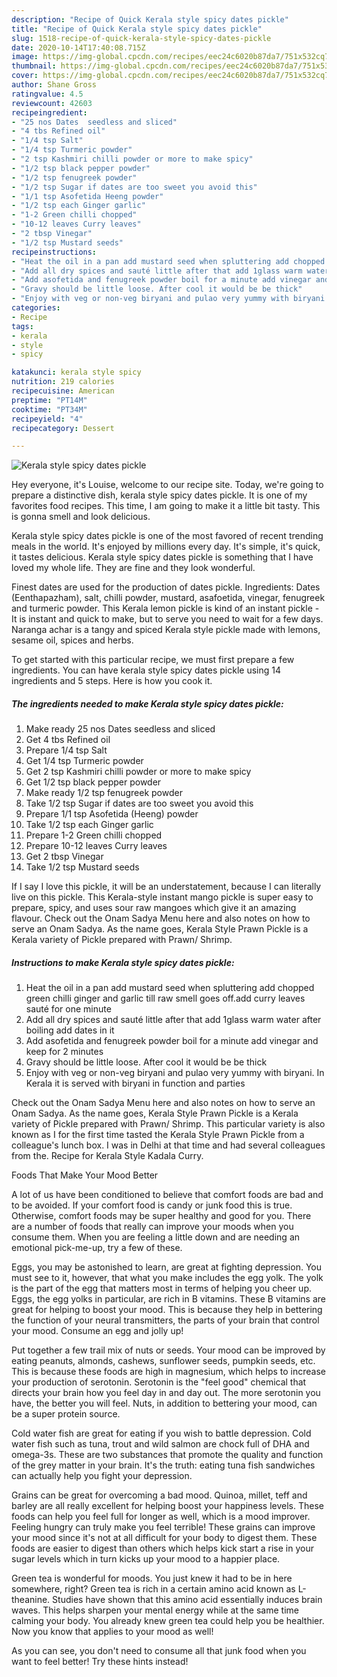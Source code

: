 ```yaml
---
description: "Recipe of Quick Kerala style spicy dates pickle"
title: "Recipe of Quick Kerala style spicy dates pickle"
slug: 1518-recipe-of-quick-kerala-style-spicy-dates-pickle
date: 2020-10-14T17:40:08.715Z
image: https://img-global.cpcdn.com/recipes/eec24c6020b87da7/751x532cq70/kerala-style-spicy-dates-pickle-recipe-main-photo.jpg
thumbnail: https://img-global.cpcdn.com/recipes/eec24c6020b87da7/751x532cq70/kerala-style-spicy-dates-pickle-recipe-main-photo.jpg
cover: https://img-global.cpcdn.com/recipes/eec24c6020b87da7/751x532cq70/kerala-style-spicy-dates-pickle-recipe-main-photo.jpg
author: Shane Gross
ratingvalue: 4.5
reviewcount: 42603
recipeingredient:
- "25 nos Dates  seedless and sliced"
- "4 tbs Refined oil"
- "1/4 tsp Salt"
- "1/4 tsp Turmeric powder"
- "2 tsp Kashmiri chilli powder or more to make spicy"
- "1/2 tsp black pepper powder"
- "1/2 tsp fenugreek powder"
- "1/2 tsp Sugar if dates are too sweet you avoid this"
- "1/1 tsp Asofetida Heeng powder"
- "1/2 tsp each Ginger garlic"
- "1-2 Green chilli chopped"
- "10-12 leaves Curry leaves"
- "2 tbsp Vinegar"
- "1/2 tsp Mustard seeds"
recipeinstructions:
- "Heat the oil in a pan add mustard seed when spluttering add chopped green chilli ginger and garlic till raw smell goes off.add curry leaves sauté for one minute"
- "Add all dry spices and sauté little after that add 1glass warm water after boiling add dates in it"
- "Add asofetida and fenugreek powder boil for a minute add vinegar and keep for 2 minutes"
- "Gravy should be little loose. After cool it would be be thick"
- "Enjoy with veg or non-veg biryani and pulao very yummy with biryani. In Kerala it is served with biryani in function and parties"
categories:
- Recipe
tags:
- kerala
- style
- spicy

katakunci: kerala style spicy 
nutrition: 219 calories
recipecuisine: American
preptime: "PT14M"
cooktime: "PT34M"
recipeyield: "4"
recipecategory: Dessert

---
```



![Kerala style spicy dates pickle](https://img-global.cpcdn.com/recipes/eec24c6020b87da7/751x532cq70/kerala-style-spicy-dates-pickle-recipe-main-photo.jpg)

Hey everyone, it's Louise, welcome to our recipe site. Today, we're going to prepare a distinctive dish, kerala style spicy dates pickle. It is one of my favorites food recipes. This time, I am going to make it a little bit tasty. This is gonna smell and look delicious.

Kerala style spicy dates pickle is one of the most favored of recent trending meals in the world. It's enjoyed by millions every day. It's simple, it's quick, it tastes delicious. Kerala style spicy dates pickle is something that I have loved my whole life. They are fine and they look wonderful.

Finest dates are used for the production of dates pickle. Ingredients: Dates (Eenthapazham), salt, chilli powder, mustard, asafoetida, vinegar, fenugreek and turmeric powder. This Kerala lemon pickle is kind of an instant pickle - It is instant and quick to make, but to serve you need to wait for a few days. Naranga achar is a tangy and spiced Kerala style pickle made with lemons, sesame oil, spices and herbs.


To get started with this particular recipe, we must first prepare a few ingredients. You can have kerala style spicy dates pickle using 14 ingredients and 5 steps. Here is how you cook it.

<!--inarticleads1-->

##### The ingredients needed to make Kerala style spicy dates pickle:

1. Make ready 25 nos Dates  seedless and sliced
1. Get 4 tbs Refined oil
1. Prepare 1/4 tsp Salt
1. Get 1/4 tsp Turmeric powder
1. Get 2 tsp Kashmiri chilli powder or more to make spicy
1. Get 1/2 tsp black pepper powder
1. Make ready 1/2 tsp fenugreek powder
1. Take 1/2 tsp Sugar if dates are too sweet you avoid this
1. Prepare 1/1 tsp Asofetida (Heeng) powder
1. Take 1/2 tsp each Ginger garlic
1. Prepare 1-2 Green chilli chopped
1. Prepare 10-12 leaves Curry leaves
1. Get 2 tbsp Vinegar
1. Take 1/2 tsp Mustard seeds


If I say I love this pickle, it will be an understatement, because I can literally live on this pickle. This Kerala-style instant mango pickle is super easy to prepare, spicy, and uses sour raw mangoes which give it an amazing flavour. Check out the Onam Sadya Menu here and also notes on how to serve an Onam Sadya. As the name goes, Kerala Style Prawn Pickle is a Kerala variety of Pickle prepared with Prawn/ Shrimp. 

<!--inarticleads2-->

##### Instructions to make Kerala style spicy dates pickle:

1. Heat the oil in a pan add mustard seed when spluttering add chopped green chilli ginger and garlic till raw smell goes off.add curry leaves sauté for one minute
1. Add all dry spices and sauté little after that add 1glass warm water after boiling add dates in it
1. Add asofetida and fenugreek powder boil for a minute add vinegar and keep for 2 minutes
1. Gravy should be little loose. After cool it would be be thick
1. Enjoy with veg or non-veg biryani and pulao very yummy with biryani. In Kerala it is served with biryani in function and parties


Check out the Onam Sadya Menu here and also notes on how to serve an Onam Sadya. As the name goes, Kerala Style Prawn Pickle is a Kerala variety of Pickle prepared with Prawn/ Shrimp. This particular variety is also known as I for the first time tasted the Kerala Style Prawn Pickle from a colleague&#39;s lunch box. I was in Delhi at that time and had several colleagues from the. Recipe for Kerala Style Kadala Curry. 

Foods That Make Your Mood Better


A lot of us have been conditioned to believe that comfort foods are bad and to be avoided. If your comfort food is candy or junk food this is true. Otherwise, comfort foods may be super healthy and good for you. There are a number of foods that really can improve your moods when you consume them. When you are feeling a little down and are needing an emotional pick-me-up, try a few of these.

Eggs, you may be astonished to learn, are great at fighting depression. You must see to it, however, that what you make includes the egg yolk. The yolk is the part of the egg that matters most in terms of helping you cheer up. Eggs, the egg yolks in particular, are rich in B vitamins. These B vitamins are great for helping to boost your mood. This is because they help in bettering the function of your neural transmitters, the parts of your brain that control your mood. Consume an egg and jolly up!

Put together a few trail mix of nuts or seeds. Your mood can be improved by eating peanuts, almonds, cashews, sunflower seeds, pumpkin seeds, etc. This is because these foods are high in magnesium, which helps to increase your production of serotonin. Serotonin is the "feel good" chemical that directs your brain how you feel day in and day out. The more serotonin you have, the better you will feel. Nuts, in addition to bettering your mood, can be a super protein source.

Cold water fish are great for eating if you wish to battle depression. Cold water fish such as tuna, trout and wild salmon are chock full of DHA and omega-3s. These are two substances that promote the quality and function of the grey matter in your brain. It's the truth: eating tuna fish sandwiches can actually help you fight your depression. 

Grains can be great for overcoming a bad mood. Quinoa, millet, teff and barley are all really excellent for helping boost your happiness levels. These foods can help you feel full for longer as well, which is a mood improver. Feeling hungry can truly make you feel terrible! These grains can improve your mood since it's not at all difficult for your body to digest them. These foods are easier to digest than others which helps kick start a rise in your sugar levels which in turn kicks up your mood to a happier place.

Green tea is wonderful for moods. You just knew it had to be in here somewhere, right? Green tea is rich in a certain amino acid known as L-theanine. Studies have shown that this amino acid essentially induces brain waves. This helps sharpen your mental energy while at the same time calming your body. You already knew green tea could help you be healthier. Now you know that applies to your mood as well!

As you can see, you don't need to consume all that junk food when you want to feel better! Try  these hints  instead!

